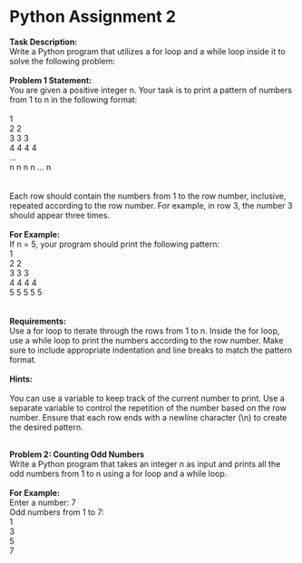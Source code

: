 <h1>Python Assignment 2</h1>

<b>Task Description:</b>
<br>
Write a Python program that utilizes a for loop and a while loop inside it to solve the following problem:
<br><br>
<b>Problem 1 Statement:</b><br>
You are given a positive integer n. Your task is to print a pattern of numbers from 1 to n in the following format:
<br><br>
1<br>
2 2<br>
3 3 3<br>
4 4 4 4<br>
...<br>
n n n n ... n<br>
<br><br>
Each row should contain the numbers from 1 to the row number, inclusive, repeated according to the row number. For example, in row 3, the number 3 should appear three times.
<br><br>
<b>For Example:</b><br>
If n = 5, your program should print the following pattern:<br>
1<br>
2 2<br>
3 3 3<br>
4 4 4 4<br>
5 5 5 5 5<br>
<br><br>
<b>Requirements:</b><br>
Use a for loop to iterate through the rows from 1 to n. Inside the for loop, use a while loop to print the numbers according to the row number. Make sure to include appropriate indentation and line breaks to match the pattern format.
<br><br>
<b>Hints:</b>
<br><br>
You can use a variable to keep track of the current number to print. Use a separate variable to control the repetition of the number based on the row number. Ensure that each row ends with a newline character (\n) to create the desired pattern.
<br><br>

<b>Problem 2: Counting Odd Numbers</b><br>
Write a Python program that takes an integer n as input and prints all the odd numbers from 1 to n using a for loop and a while loop.
<br><br>
<b>For Example:</b><br>
Enter a number: 7<br>
Odd numbers from 1 to 7:<br>
1<br>
3<br>
5<br>
7<br>
